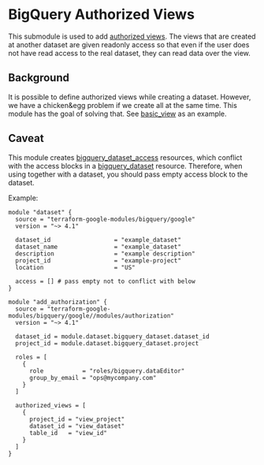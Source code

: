 # BigQuery Authorized Views

This submodule is used to add [authorized views](https://cloud.google.com/bigquery/docs/share-access-views#authorize_the_view_to_access_the_source_dataset).
The views that are created at another dataset are given readonly access so that even if the user does not have read access to the real dataset,
they can read data over the view.

## Background
It is possible to define authorized views while creating a dataset. However, we have a chicken&egg problem if we create all at the same time. This module has the goal of solving that.
See [basic_view](../../examples/basic_view/main.tf) as an example.

## Caveat
This module creates [bigquery_dataset_access](https://www.terraform.io/docs/providers/google/r/bigquery_dataset_access.html) resources, which conflict with the
access blocks in a [bigquery_dataset](https://www.terraform.io/docs/providers/google/r/bigquery_dataset.html) resource. Therefore, when using together with a dataset,
you should pass empty access block to the dataset.


Example:
```hcl
module "dataset" {
  source = "terraform-google-modules/bigquery/google"
  version = "~> 4.1"

  dataset_id                  = "example_dataset"
  dataset_name                = "example_dataset"
  description                 = "example description"
  project_id                  = "example-project"
  location                    = "US"

  access = [] # pass empty not to conflict with below
}

module "add_authorization" {
  source = "terraform-google-modules/bigquery/google//modules/authorization"
  version = "~> 4.1"

  dataset_id = module.dataset.bigquery_dataset.dataset_id
  project_id = module.dataset.bigquery_dataset.project

  roles = [
    {
      role           = "roles/bigquery.dataEditor"
      group_by_email = "ops@mycompany.com"
    }
  ]

  authorized_views = [
    {
      project_id = "view_project"
      dataset_id = "view_dataset"
      table_id   = "view_id"
    }
  ]
}
```
